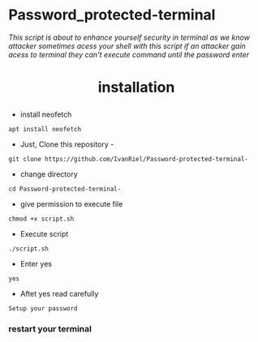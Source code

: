 # Password_protected-terminal
<i>This script is about to enhance yourself security in terminal as we know attacker sometimes acess your shell with this script if an attacker gain acess to terminal they can't execute command until the password enter</i>





<b><h1><p align="center">installation</p></h1></b>



- install neofetch
```
apt install neofetch
```

- Just, Clone this repository -
```
git clone https://github.com/IvanRiel/Password-protected-terminal-
```

- change directory 
```
cd Password-protected-terminal-
```
- give permission to execute file
```
chmod +x script.sh
```
- Execute script
```
./script.sh
```
- Enter yes
```
yes
```

- Aftet yes read carefully 
```
Setup your password
```
<h3>restart your terminal</h3>
